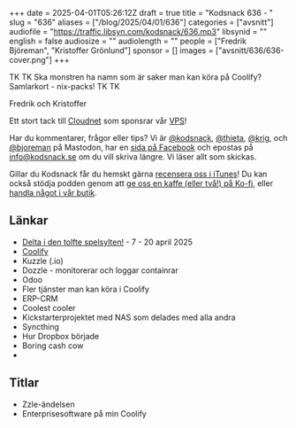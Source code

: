 +++
date = 2025-04-01T05:26:12Z
draft = true
title = "Kodsnack 636 - "
slug = "636"
aliases = ["/blog/2025/04/01/636"]
categories = ["avsnitt"]
audiofile = "https://traffic.libsyn.com/kodsnack/636.mp3"
libsynid = ""
english = false
audiosize = ""
audiolength = ""
people = ["Fredrik Björeman", "Kristoffer Grönlund"]
sponsor = []
images = ["avsnitt/636/636-cover.png"]
+++

TK TK
Ska monstren ha namn som är saker man kan köra på Coolify?
Samlarkort - nix-packs!
TK TK 

Fredrik och Kristoffer 

Ett stort tack till [Cloudnet](https://www.cloudnet.se) som sponsrar vår [VPS](https://en.wikipedia.org/wiki/Virtual_private_server)!

Har du kommentarer, frågor eller tips? Vi är [@kodsnack](https://social.podsnack.se/@kodsnack), [@thieta](https://6510.nu/@thieta), [@krig](https://6510.nu/@krig), och [@bjoreman](https://toot.cafe/@bjoreman) på Mastodon, har en [sida på Facebook](https://www.facebook.com/) och epostas på [info@kodsnack.se](mailto:info@kodsnack.se) om du vill skriva längre. Vi läser allt som skickas.

Gillar du Kodsnack får du hemskt gärna [recensera oss i iTunes](https://itunes.apple.com/se/podcast/kodsnack/id561631498?l=en)! Du kan också stödja podden genom att <a href="https://ko-fi.com/kodsnack" rel="payment">ge oss en kaffe (eller två!) på Ko-fi</a>, eller [handla något i vår butik](https://shop.spreadshirt.se/kodsnack/).

## Länkar
* [Delta i den tolfte spelsylten!](https://itch.io/jam/spelsylt12) - 7 - 20 april 2025
* [Coolify](https://coolify.io/)
* Kuzzle (.io)
* Dozzle - monitorerar och loggar containrar
* Odoo
* Fler tjänster man kan köra i Coolify
* ERP-CRM
* Coolest cooler
* Kickstarterprojektet med NAS som delades med alla andra
* Syncthing
* Hur Dropbox började
* Boring cash cow
* 

## Titlar
* Zzle-ändelsen
* Enterprisesoftware på min Coolify